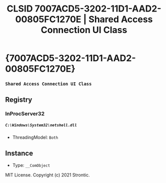 ﻿---
title: "CLSID 7007ACD5-3202-11D1-AAD2-00805FC1270E | Shared Access Connection UI Class"
excerpt: What is COM-Object CLSID 7007ACD5-3202-11D1-AAD2-00805FC1270E?
---

# {7007ACD5-3202-11D1-AAD2-00805FC1270E}

### `Shared Access Connection UI Class`

## Registry


### InProcServer32

##### `C:\Windows\System32\netshell.dll`
* ThreadingModel: `Both`

## Instance

* Type: `__ComObject`

MIT License. Copyright (c) 2021 Strontic.


